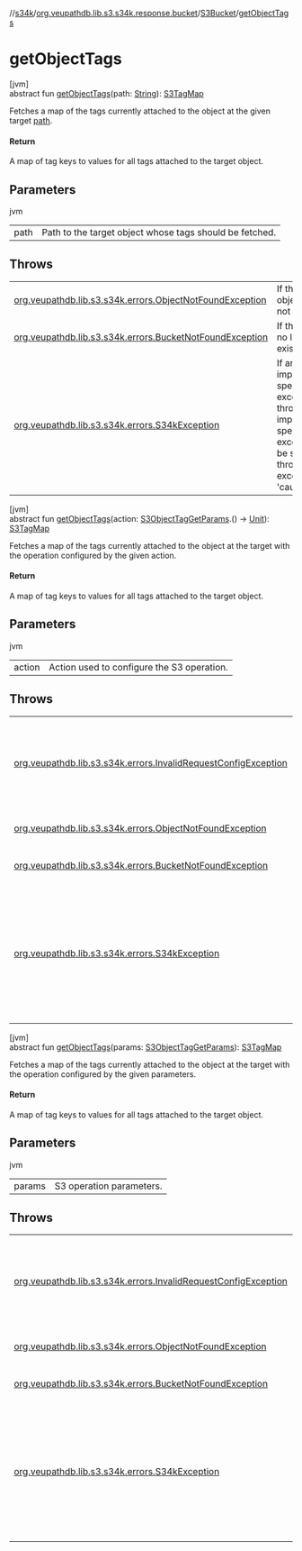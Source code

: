 //[s34k](../../../index.md)/[org.veupathdb.lib.s3.s34k.response.bucket](../index.md)/[S3Bucket](index.md)/[getObjectTags](get-object-tags.md)

# getObjectTags

[jvm]\
abstract fun [getObjectTags](get-object-tags.md)(path: [String](https://kotlinlang.org/api/latest/jvm/stdlib/kotlin/-string/index.html)): [S3TagMap](../../org.veupathdb.lib.s3.s34k.fields.tags/-s3-tag-map/index.md)

Fetches a map of the tags currently attached to the object at the given target [path](get-object-tags.md).

#### Return

A map of tag keys to values for all tags attached to the target object.

## Parameters

jvm

| | |
|---|---|
| path | Path to the target object whose tags should be fetched. |

## Throws

| | |
|---|---|
| [org.veupathdb.lib.s3.s34k.errors.ObjectNotFoundException](../../org.veupathdb.lib.s3.s34k.errors/-object-not-found-exception/index.md) | If the target object does not exist. |
| [org.veupathdb.lib.s3.s34k.errors.BucketNotFoundException](../../org.veupathdb.lib.s3.s34k.errors/-bucket-not-found-exception/index.md) | If this bucket no longer exists. |
| [org.veupathdb.lib.s3.s34k.errors.S34kException](../../org.veupathdb.lib.s3.s34k.errors/-s34k-exception/index.md) | If an implementation specific exception is thrown. The implementation specific exception will be set to the thrown exception's 'cause' value. |

[jvm]\
abstract fun [getObjectTags](get-object-tags.md)(action: [S3ObjectTagGetParams](../../org.veupathdb.lib.s3.s34k.requests.object/-s3-object-tag-get-params/index.md).() -&gt; [Unit](https://kotlinlang.org/api/latest/jvm/stdlib/kotlin/-unit/index.html)): [S3TagMap](../../org.veupathdb.lib.s3.s34k.fields.tags/-s3-tag-map/index.md)

Fetches a map of the tags currently attached to the object at the target with the operation configured by the given action.

#### Return

A map of tag keys to values for all tags attached to the target object.

## Parameters

jvm

| | |
|---|---|
| action | Action used to configure the S3 operation. |

## Throws

| | |
|---|---|
| [org.veupathdb.lib.s3.s34k.errors.InvalidRequestConfigException](../../org.veupathdb.lib.s3.s34k.errors/-invalid-request-config-exception/index.md) | If the S3 operation parameters are missing required fields or otherwise incorrectly configured. |
| [org.veupathdb.lib.s3.s34k.errors.ObjectNotFoundException](../../org.veupathdb.lib.s3.s34k.errors/-object-not-found-exception/index.md) | If the target object does not exist. |
| [org.veupathdb.lib.s3.s34k.errors.BucketNotFoundException](../../org.veupathdb.lib.s3.s34k.errors/-bucket-not-found-exception/index.md) | If this bucket no longer exists. |
| [org.veupathdb.lib.s3.s34k.errors.S34kException](../../org.veupathdb.lib.s3.s34k.errors/-s34k-exception/index.md) | If an implementation specific exception is thrown. The implementation specific exception will be set to the thrown exception's 'cause' value. |

[jvm]\
abstract fun [getObjectTags](get-object-tags.md)(params: [S3ObjectTagGetParams](../../org.veupathdb.lib.s3.s34k.requests.object/-s3-object-tag-get-params/index.md)): [S3TagMap](../../org.veupathdb.lib.s3.s34k.fields.tags/-s3-tag-map/index.md)

Fetches a map of the tags currently attached to the object at the target with the operation configured by the given parameters.

#### Return

A map of tag keys to values for all tags attached to the target object.

## Parameters

jvm

| | |
|---|---|
| params | S3 operation parameters. |

## Throws

| | |
|---|---|
| [org.veupathdb.lib.s3.s34k.errors.InvalidRequestConfigException](../../org.veupathdb.lib.s3.s34k.errors/-invalid-request-config-exception/index.md) | If the S3 operation parameters are missing required fields or otherwise incorrectly configured. |
| [org.veupathdb.lib.s3.s34k.errors.ObjectNotFoundException](../../org.veupathdb.lib.s3.s34k.errors/-object-not-found-exception/index.md) | If the target object does not exist. |
| [org.veupathdb.lib.s3.s34k.errors.BucketNotFoundException](../../org.veupathdb.lib.s3.s34k.errors/-bucket-not-found-exception/index.md) | If this bucket no longer exists. |
| [org.veupathdb.lib.s3.s34k.errors.S34kException](../../org.veupathdb.lib.s3.s34k.errors/-s34k-exception/index.md) | If an implementation specific exception is thrown. The implementation specific exception will be set to the thrown exception's 'cause' value. |
